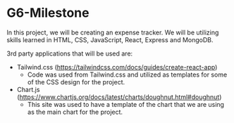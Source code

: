 # G6-Milestone

In this project, we will be creating an expense tracker. 
We will be utilizing skills learned in HTML, CSS, JavaScript, React, Express and MongoDB.

3rd party applications that will be used are:
- Tailwind.css (https://tailwindcss.com/docs/guides/create-react-app)
    - Code was used from Tailwind.css and utilized as templates for some of the CSS design for the project.
- Chart.js (https://www.chartjs.org/docs/latest/charts/doughnut.html#doughnut)
    - This site was used to have a template of the chart that we are using as the main chart for the project.
